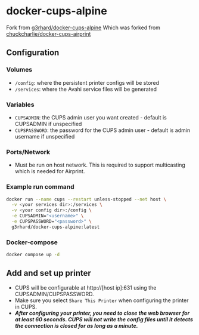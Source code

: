 # docker-cups-alpine

Fork from [g3rhard/docker-cups-alpine](https://github.com/g3rhard/docker-cups-alpine)
Which was forked from [chuckcharlie/docker-cups-airprint](https://github.com/chuckcharlie/cups-avahi-airprint)

## Configuration

### Volumes

* `/config`: where the persistent printer configs will be stored
* `/services`: where the Avahi service files will be generated

### Variables

* `CUPSADMIN`: the CUPS admin user you want created - default is CUPSADMIN if unspecified
* `CUPSPASSWORD`: the password for the CUPS admin user - default is admin username if unspecified

### Ports/Network

* Must be run on host network. This is required to support multicasting which is needed for Airprint.

### Example run command

```sh
docker run --name cups --restart unless-stopped --net host \
  -v <your services dir>:/services \
  -v <your config dir>:/config \
  -e CUPSADMIN="<username>" \
  -e CUPSPASSWORD="<password>" \
  g3rhard/docker-cups-alpine:latest
```
### Docker-compose

```sh
docker compose up -d
```

## Add and set up printer

* CUPS will be configurable at http://[host ip]:631 using the CUPSADMIN/CUPSPASSWORD.
* Make sure you select `Share This Printer` when configuring the printer in CUPS.
* ***After configuring your printer, you need to close the web browser for at least 60 seconds. CUPS will not write the config files until it detects the connection is closed for as long as a minute.***

